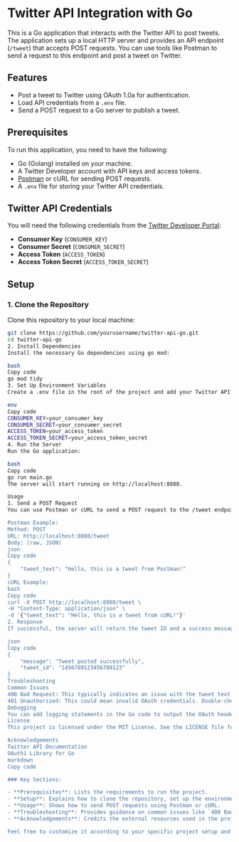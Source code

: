 # Twitter API Integration with Go

This is a Go application that interacts with the Twitter API to post tweets. The application sets up a local HTTP server and provides an API endpoint (`/tweet`) that accepts POST requests. You can use tools like Postman to send a request to this endpoint and post a tweet on Twitter.

## Features

- Post a tweet to Twitter using OAuth 1.0a for authentication.
- Load API credentials from a `.env` file.
- Send a POST request to a Go server to publish a tweet.

## Prerequisites

To run this application, you need to have the following:

- Go (Golang) installed on your machine.
- A Twitter Developer account with API keys and access tokens.
- [Postman](https://www.postman.com/downloads/) or cURL for sending POST requests.
- A `.env` file for storing your Twitter API credentials.

## Twitter API Credentials

You will need the following credentials from the [Twitter Developer Portal](https://developer.twitter.com/):

- **Consumer Key** (`CONSUMER_KEY`)
- **Consumer Secret** (`CONSUMER_SECRET`)
- **Access Token** (`ACCESS_TOKEN`)
- **Access Token Secret** (`ACCESS_TOKEN_SECRET`)

## Setup

### 1. Clone the Repository

Clone this repository to your local machine:

```bash
git clone https://github.com/yourusername/twitter-api-go.git
cd twitter-api-go
2. Install Dependencies
Install the necessary Go dependencies using go mod:

bash
Copy code
go mod tidy
3. Set Up Environment Variables
Create a .env file in the root of the project and add your Twitter API credentials as follows:

env
Copy code
CONSUMER_KEY=your_consumer_key
CONSUMER_SECRET=your_consumer_secret
ACCESS_TOKEN=your_access_token
ACCESS_TOKEN_SECRET=your_access_token_secret
4. Run the Server
Run the Go application:

bash
Copy code
go run main.go
The server will start running on http://localhost:8080.

Usage
1. Send a POST Request
You can use Postman or cURL to send a POST request to the /tweet endpoint to post a tweet. Here's an example request body that contains the tweet text.

Postman Example:
Method: POST
URL: http://localhost:8080/tweet
Body: (raw, JSON)
json
Copy code
{
    "tweet_text": "Hello, this is a tweet from Postman!"
}
cURL Example:
bash
Copy code
curl -X POST http://localhost:8080/tweet \
-H "Content-Type: application/json" \
-d '{"tweet_text": "Hello, this is a tweet from cURL!"}'
2. Response
If successful, the server will return the tweet ID and a success message:

json
Copy code
{
    "message": "Tweet posted successfully",
    "tweet_id": "1456789123456789123"
}
Troubleshooting
Common Issues
400 Bad Request: This typically indicates an issue with the tweet text or the request format. Make sure the tweet text is less than 280 characters.
401 Unauthorized: This could mean invalid OAuth credentials. Double-check the Twitter API keys and tokens in the .env file.
Debugging
You can add logging statements in the Go code to output the OAuth headers, request body, and response data to assist in debugging any issues with the Twitter API request.
License
This project is licensed under the MIT License. See the LICENSE file for details.

Acknowledgements
Twitter API Documentation
OAuth1 Library for Go
markdown
Copy code

### Key Sections:

- **Prerequisites**: Lists the requirements to run the project.
- **Setup**: Explains how to clone the repository, set up the environment, and run the server.
- **Usage**: Shows how to send POST requests using Postman or cURL.
- **Troubleshooting**: Provides guidance on common issues like `400 Bad Request` or `401 Unauthorized`.
- **Acknowledgements**: Credits the external resources used in the project.

Feel free to customize it according to your specific project setup and additional details.